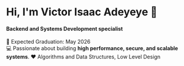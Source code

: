 # Hi, I'm Victor Isaac Adeyeye 👋

#### Backend and Systems Development specialist
📅 Expected Graduation: May 2026  
💻 Passionate about building **high performance, secure, and scalable systems**.
 ❤ Algorithms and Data Structures,  Low Level Design
